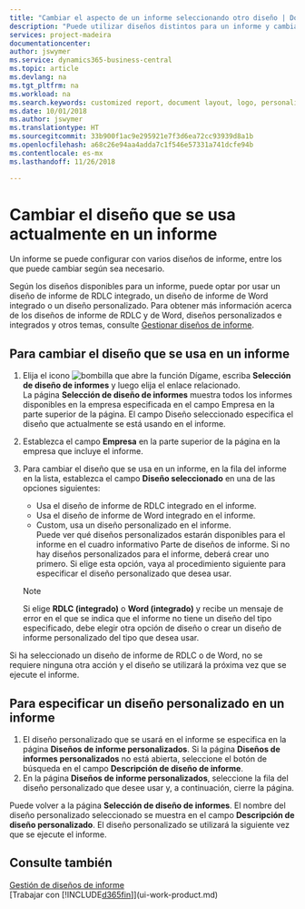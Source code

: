 ```yaml
---
title: "Cambiar el aspecto de un informe seleccionando otro diseño | Documentos de Microsoft"
description: "Puede utilizar diseños distintos para un informe y cambiar de un diseño a otro para cambiar el aspecto de un informe."
services: project-madeira
documentationcenter: 
author: jswymer
ms.service: dynamics365-business-central
ms.topic: article
ms.devlang: na
ms.tgt_pltfrm: na
ms.workload: na
ms.search.keywords: customized report, document layout, logo, personalize
ms.date: 10/01/2018
ms.author: jswymer
ms.translationtype: HT
ms.sourcegitcommit: 33b900f1ac9e295921e7f3d6ea72cc93939d8a1b
ms.openlocfilehash: a68c26e94aa4adda7c1f546e57331a741dcfe94b
ms.contentlocale: es-mx
ms.lasthandoff: 11/26/2018

---
```

# <a name="change-which-layout-is-currently-used-on-a-report"></a>Cambiar el diseño que se usa actualmente en un informe
Un informe se puede configurar con varios diseños de informe, entre los que puede cambiar según sea necesario.

Según los diseños disponibles para un informe, puede optar por usar un diseño de informe de RDLC integrado, un diseño de informe de Word integrado o un diseño personalizado. Para obtener más información acerca de los diseños de informe de RDLC y de Word, diseños personalizados e integrados y otros temas, consulte [Gestionar diseños de informe](ui-manage-report-layouts.md).

## <a name="to-change-the-layout-that-is-used-on-a-report"></a>Para cambiar el diseño que se usa en un informe
1. Elija el icono ![bombilla que abre la función Dígame](media/ui-search/search_small.png "Dígame que desea hacer"), escriba **Selección de diseño de informes** y luego elija el enlace relacionado.  
   La página **Selección de diseño de informes** muestra todos los informes disponibles en la empresa especificada en el campo Empresa en la parte superior de la página. El campo Diseño seleccionado especifica el diseño que actualmente se está usando en el informe.
2. Establezca el campo **Empresa** en la parte superior de la página en la empresa que incluye el informe.
3. Para cambiar el diseño que se usa en un informe, en la fila del informe en la lista, establezca el campo **Diseño seleccionado** en una de las opciones siguientes:
   * Usa el diseño de informe de RDLC integrado en el informe.
   * Usa el diseño de informe de Word integrado en el informe.
   * Custom, usa un diseño personalizado en el informe.  
     Puede ver qué diseños personalizados estarán disponibles para el informe en el cuadro informativo Parte de diseños de informe. Si no hay diseños personalizados para el informe, deberá crear uno primero. Si elige esta opción, vaya al procedimiento siguiente para especificar el diseño personalizado que desea usar.

    > [!NOTE]  
    >   Si elige **RDLC (integrado)** o **Word (integrado)** y recibe un mensaje de error en el que se indica que el informe no tiene un diseño del tipo especificado, debe elegir otra opción de diseño o crear un diseño de informe personalizado del tipo que desea usar.

Si ha seleccionado un diseño de informe de RDLC o de Word, no se requiere ninguna otra acción y el diseño se utilizará la próxima vez que se ejecute el informe.

## <a name="to-specify-a-custom-layout-on-a-report"></a>Para especificar un diseño personalizado en un informe
1. El diseño personalizado que se usará en el informe se especifica en la página **Diseños de informe personalizados**. Si la página **Diseños de informes personalizados** no está abierta, seleccione el botón de búsqueda en el campo **Descripción de diseño de informe**.
2. En la página **Diseños de informe personalizados**, seleccione la fila del diseño personalizado que desee usar y, a continuación, cierre la página.

Puede volver a la página **Selección de diseño de informes**. El nombre del diseño personalizado seleccionado se muestra en el campo **Descripción de diseño personalizado**. El diseño personalizado se utilizará la siguiente vez que se ejecute el informe.

## <a name="see-also"></a>Consulte también
[Gestión de diseños de informe](ui-manage-report-layouts.md)  
[Trabajar con [!INCLUDE[d365fin](includes/d365fin_md.md)]](ui-work-product.md)

